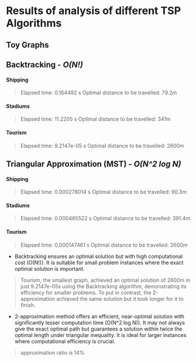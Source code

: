 # Results of analysis of different TSP Algorithms

## Toy Graphs 
## Backtracking - *O(N!)*
#### Shipping
>Elapsed time: 0.164492 s
>Optimal distance to be travelled: 79.2m
#### Stadiums
> Elapsed time: 11.2205 s
> Optimal distance to be travelled: 341m
#### Tourism
> Elapsed time: 9.2147e-05 s
> Optimal distance to be travelled: 2600m

## Triangular Approximation (MST) - *O(N^2 log N)*
#### Shipping
> Elapsed time: 0.000278014 s
> Optimal distance to be travelled: 90.3m
#### Stadiums
> Elapsed time: 0.000465522 s
> Optimal distance to be travelled: 391.4m
#### Tourism
> Elapsed time: 0.000147461 s
> Optimal distance to be travelled: 2600m
 
- Backtracking ensures an optimal solution but with high computational 
cost (O(N!)). It is suitable for small problem instances where the exact 
optimal solution is important.
> Tourism, the smallest graph, achieved an optimal solution of 2600m in 
just 9.2147e-05s using the Backtracking algorithm, demonstrating its 
efficiency for smaller problems. To put in contrast, the 2-approximation 
achieved the same solution but it took longer for it to finish.
 - 2-approximation method offers an efficient, near-optimal solution with 
significantly lesser computation time (O(N^2 log N)). It may not always 
give the exact optimal path but guarantees a solution within twice the 
optimal length under triangular inequality. It is ideal for larger 
instances where computational efficiency is crucial.
> approximation ratio is 14% 






